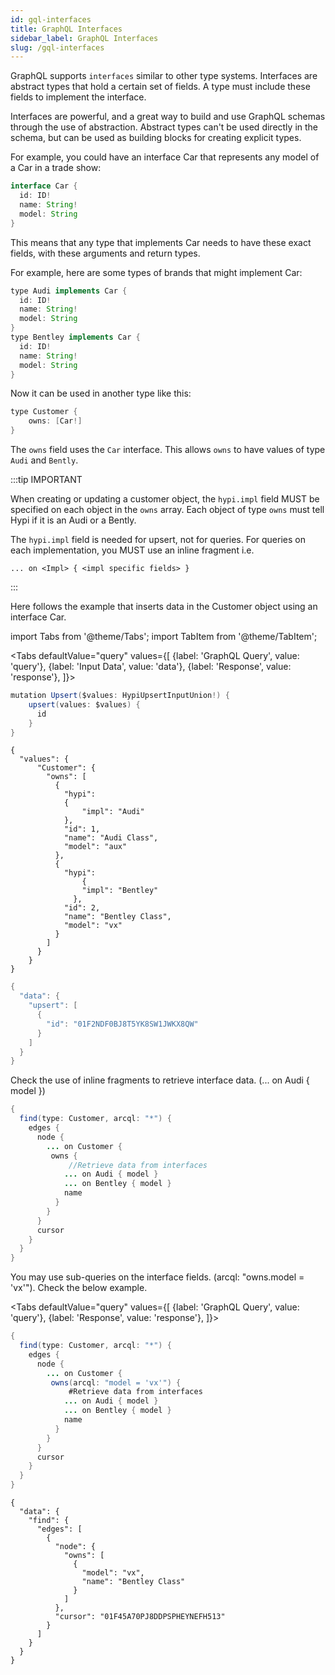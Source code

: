 ```yaml
---
id: gql-interfaces
title: GraphQL Interfaces
sidebar_label: GraphQL Interfaces
slug: /gql-interfaces
---
```


GraphQL supports `interfaces` similar to other type systems. Interfaces are abstract types that hold a certain set of fields. A type must include these fields to implement the interface.

Interfaces are powerful, and a great way to build and use GraphQL schemas through the use of abstraction. Abstract types can't be used directly in the schema, but can be used as building blocks for creating explicit types.

For example, you could have an interface Car that represents any model of a Car in a trade show:

```java
interface Car {
  id: ID!
  name: String!
  model: String
}
```

This means that any type that implements Car needs to have these exact fields, with these arguments and return types.

For example, here are some types of brands that might implement Car:
```java
type Audi implements Car {
  id: ID!
  name: String!
  model: String
}
type Bentley implements Car {
  id: ID!
  name: String!
  model: String
}
```
Now it can be used in another type like this:
```java
type Customer {
    owns: [Car!]
}
```
The `owns` field uses the `Car` interface. This allows `owns` to have values of type `Audi` and  `Bently`.

:::tip IMPORTANT

When creating or updating a customer object, the `hypi.impl` field MUST be specified on each object in the `owns` array.  Each object of type `owns` must tell Hypi if it is an Audi or a Bently. 

The `hypi.impl` field is needed for upsert, not for queries. For queries on each implementation, you MUST use an inline fragment i.e. 

`... on <Impl> { <impl specific fields> }`

:::

Here follows the example that inserts data in the Customer object using an interface Car.

import Tabs from '@theme/Tabs';
import TabItem from '@theme/TabItem';

<Tabs
  defaultValue="query"
  values={[
    {label: 'GraphQL Query', value: 'query'},
    {label: 'Input Data', value: 'data'},
    {label: 'Response', value: 'response'},
  ]}>
<TabItem value="query">

```java
mutation Upsert($values: HypiUpsertInputUnion!) {
    upsert(values: $values) {
      id
    }
}
```

</TabItem>
<TabItem value="data">

```
{
  "values": {
      "Customer": {
        "owns": [
          { 
            "hypi": 
            { 
                "impl": "Audi" 
            },
            "id": 1, 
            "name": "Audi Class", 
            "model": "aux" 
          },
          {
            "hypi": 
            	{ 
                "impl": "Bentley" 
              },
            "id": 2,
            "name": "Bentley Class",
            "model": "vx"
          }
        ]
      }
    }
}
```
</TabItem>
<TabItem value="response">

```java
{
  "data": {
    "upsert": [
      {
        "id": "01F2NDF0BJ8T5YK8SW1JWKX8QW"
      }
    ]
  }
}
```

</TabItem>
</Tabs>

Check the use of inline fragments to retrieve interface data. (... on Audi { model })

```java
{
  find(type: Customer, arcql: "*") {
    edges {
      node {
        ... on Customer {
         owns {
             //Retrieve data from interfaces
            ... on Audi { model }
            ... on Bentley { model }
            name
          }
        }
      }
      cursor
    }
  }
}
```
You may use sub-queries on the interface fields. (arcql: "owns.model = 'vx'").  Check the below example.

<Tabs
  defaultValue="query"
  values={[
    {label: 'GraphQL Query', value: 'query'},
     {label: 'Response', value: 'response'},
  ]}>
<TabItem value="query">

```java
{  
  find(type: Customer, arcql: "*") {  
    edges {  
      node {  
        ... on Customer {  
         owns(arcql: "model = 'vx'") {  
             #Retrieve data from interfaces  
            ... on Audi { model }  
            ... on Bentley { model }  
            name  
          }  
        }  
      }  
      cursor  
    }  
  }  
}
```

</TabItem>
<TabItem value="response">

```
{  
  "data": {  
    "find": {  
      "edges": [  
        {  
          "node": {  
            "owns": [  
              {  
                "model": "vx",  
                "name": "Bentley Class"  
              }  
            ]  
          },  
          "cursor": "01F45A70PJ8DDPSPHEYNEFH513"  
        }  
      ]  
    }  
  }  
}
```
</TabItem>
</Tabs>
